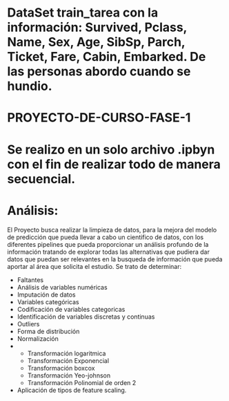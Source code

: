 # DataSet train_tarea con la información: Survived, Pclass,	Name,	Sex,	Age,	SibSp,	Parch,	Ticket,	Fare,	Cabin,	Embarked. De las personas abordo cuando se hundio.
# PROYECTO-DE-CURSO-FASE-1
# Se realizo en un solo archivo .ipbyn con el fin de realizar todo de manera secuencial.

# Análisis:
El Proyecto busca realizar la limpieza de datos, para la mejora del modelo de predicción que pueda llevar a cabo un cientifico de datos, con los diferentes pipelines que pueda proporcionar un análisis profundo de la información tratando de explorar todas las alternativas que pudiera dar datos que puedan ser relevantes en la busqueda de información que pueda aportar al área que solicita el estudio.
Se trato de determinar:
* Faltantes
* Análisis de variables numéricas
* Imputación de datos
* Variables categóricas
* Codificación de variables categoricas
* Identificación de variables discretas y continuas
* Outliers
* Forma de distribución
* Normalización
* * Transformación logaritmica
  * Transformación Exponencial
  * Transformación boxcox
  * Transformación Yeo-johnson
  * Transformación Polinomial de orden 2
* Aplicación de tipos de feature scaling.


  


